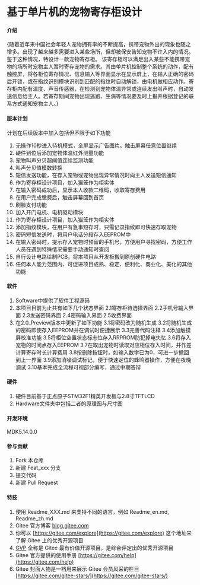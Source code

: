 # 基于单片机的宠物寄存柜设计

#### 介绍
{随着近年来中国社会年轻人宠物拥有率的不断提高，携带宠物外出的现象也随之增多。出现了越来越多需要进入某些场所，但却被保安告知宠物不许入内的情况。鉴于这种情况，特设计一款宠物寄存柜。
该寄存柜可以满足出入某些不能携带宠物的场所时宠物主人暂时寄存宠物的需求。其由单片机控制整个系统的动作，配有触控屏，将各柜位寄存情况、信息输入等界面显示在显示屏上，在输入正确的密码后开锁，或在指纹识别模块识别到匹配的指纹时自动解锁，由电机做相应动作。寄存柜内配有温度、声音传感器，在检测到宠物体温异常或连续发出叫声时，自动发送信息给主人。若寄存期间宠物出现逃跑、生病等情况要及时上报并根据登记的联系方式通知宠物主人。}

#### 版本计划
计划在后续版本中加入包括但不限于如下功能
1.  无操作10秒进入待机模式，全屏显示广告图片。触击屏幕任意位置继续
2.  硬件到位后添加宠物体温红外测量功能
3.  宠物叫声分贝超阈值连续监测功能
4.  叫声分贝值模数转换
5.  短信发送功能，在存入宠物或宠物出现异常情况时向主人发送短信通知
6.  作为寄存柜设计项目，加入猫笼作为柜实体
7.  在输入密码成功后，显示本人收款二维码，收取寄存费用
8.  在用户完成缴费后，触击屏幕回到首页
9.  刷脸支付功能
10. 加入开门电机、电机驱动模块
11. 作为寄存柜设计项目，加入猫笼作为柜实体
12. 添加指纹模块，在用户有急事短存时，只需记录指纹即可快速存取宠物
13. 密码短信发送时，将用户电话分段存入EEPROM中
14. 在输入密码时，提示存入宠物时预留的手机号，方便用户寻找密码，方便工作人员在遇到特殊情况需要手动通知时查阅
15. 自行设计电路绘制PCB，将本项目从开发板搬到原创硬件电路
16. 任何本人能力范围内、可促进项目成熟、稳定、便利化、商业化、美化的其他功能


#### 软件

1.  Software中提供了软件工程源码
2.  本项目目前为止共有如下几个状态界面
    2.1寄存柜待选择界面
    2.2手机号输入界面
    2.3发送密码界面
    2.4密码输入界面
    2.5收费界面
3.  在2.0_Preview版本中更新了如下功能
    3.1将密码改为随机生成
    3.2将随机生成的密码即使存入EEPROM并在调试时便捷展示
    3.3完善代码注释
    3.4添加触摸屏校准功能
    3.5将柜位空置状态标志位存入RRPROM防犯掉电失忆
    3.6将存入宠物的时间点存入EEPROM
    3.7在取出宠物时读取对应柜位存入时间，并作差计算寄存时长计算费用
    3.8按删除按钮时，如输入数字已为0，可进一步撤回到上一界面
    3.9添加消噪调试标记，便于快速定位的蜂鸣器操作，方便在夜晚调试
    3.10基本完成全流程可视部分编写，通过中期答辩


#### 硬件

1. 硬件目前基于正点原子STM32F1精英开发板与2.8寸TFTLCD
2. Hardware文件夹中包括二者的原理图与尺寸图

#### 开发环境

MDK5.14.0.0





#### 参与贡献

1.  Fork 本仓库
2.  新建 Feat_xxx 分支
3.  提交代码
4.  新建 Pull Request


#### 特技

1.  使用 Readme\_XXX.md 来支持不同的语言，例如 Readme\_en.md, Readme\_zh.md
2.  Gitee 官方博客 [blog.gitee.com](https://blog.gitee.com)
3.  你可以 [https://gitee.com/explore](https://gitee.com/explore) 这个地址来了解 Gitee 上的优秀开源项目
4.  [GVP](https://gitee.com/gvp) 全称是 Gitee 最有价值开源项目，是综合评定出的优秀开源项目
5.  Gitee 官方提供的使用手册 [https://gitee.com/help](https://gitee.com/help)
6.  Gitee 封面人物是一档用来展示 Gitee 会员风采的栏目 [https://gitee.com/gitee-stars/](https://gitee.com/gitee-stars/)
